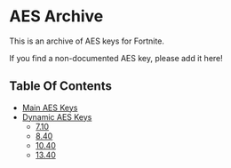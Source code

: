 # AES Archive
This is an archive of AES keys for Fortnite.

If you find a non-documented AES key, please add it here!

## Table Of Contents
- [Main AES Keys](https://github.com/Slushia/AES-Archive/tree/master/archive/main.md)
- [Dynamic AES Keys](https://github.com/Slushia/AES-Archive/tree/master/archive/dynamic)
    - [7.10](https://github.com/Slushia/AES-Archive/tree/master/archive/dynamic/7.10.md)
    - [8.40](https://github.com/Slushia/AES-Archive/tree/master/archive/dynamic/8.40.md)
    - [10.40](https://github.com/Slushia/AES-Archive/tree/master/archive/dynamic/10.40.md)
    - [13.40](https://github.com/Slushia/AES-Archive/tree/master/archive/dynamic/13.40.md)
